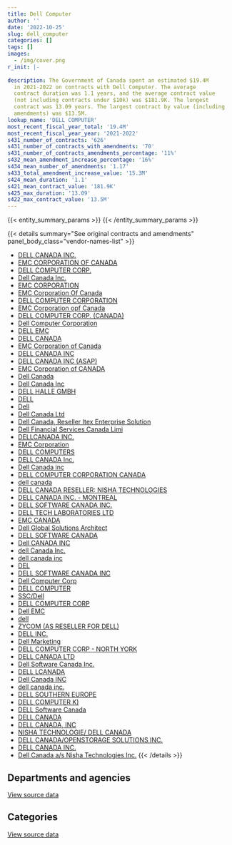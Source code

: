 ```yaml
---
title: Dell Computer
author: ''
date: '2022-10-25'
slug: dell_computer
categories: []
tags: []
images:
  - /img/cover.png
r_init: |-
  
description: The Government of Canada spent an estimated $19.4M
  in 2021-2022 on contracts with Dell Computer. The average
  contract duration was 1.1 years, and the average contract value
  (not including contracts under $10k) was $181.9K. The longest
  contract was 13.09 years. The largest contract by value (including
  amendments) was $13.5M.
lookup_name: 'DELL COMPUTER'
most_recent_fiscal_year_total: '19.4M'
most_recent_fiscal_year_year: '2021-2022'
s431_number_of_contracts: '626'
s431_number_of_contracts_with_amendments: '70'
s431_number_of_contracts_amendments_percentage: '11%'
s432_mean_amendment_increase_percentage: '16%'
s434_mean_number_of_amendments: '1.17'
s433_total_amendment_increase_value: '15.3M'
s424_mean_duration: '1.1'
s421_mean_contract_value: '181.9K'
s425_max_duration: '13.09'
s422_max_contract_value: '13.5M'
---
```


<script src="/rmarkdown-libs/htmlwidgets/htmlwidgets.js"></script>
<link href="/rmarkdown-libs/datatables-css/datatables-crosstalk.css" rel="stylesheet" />
<script src="/rmarkdown-libs/datatables-binding/datatables.js"></script>
<script src="/rmarkdown-libs/jquery/jquery-3.6.0.min.js"></script>
<link href="/rmarkdown-libs/dt-core-bootstrap/css/dataTables.bootstrap.min.css" rel="stylesheet" />
<link href="/rmarkdown-libs/dt-core-bootstrap/css/dataTables.bootstrap.extra.css" rel="stylesheet" />
<script src="/rmarkdown-libs/dt-core-bootstrap/js/jquery.dataTables.min.js"></script>
<script src="/rmarkdown-libs/dt-core-bootstrap/js/dataTables.bootstrap.min.js"></script>
<link href="/rmarkdown-libs/crosstalk/css/crosstalk.min.css" rel="stylesheet" />
<script src="/rmarkdown-libs/crosstalk/js/crosstalk.min.js"></script>
<script src="/rmarkdown-libs/htmlwidgets/htmlwidgets.js"></script>
<link href="/rmarkdown-libs/datatables-css/datatables-crosstalk.css" rel="stylesheet" />
<script src="/rmarkdown-libs/datatables-binding/datatables.js"></script>
<script src="/rmarkdown-libs/jquery/jquery-3.6.0.min.js"></script>
<link href="/rmarkdown-libs/dt-core-bootstrap/css/dataTables.bootstrap.min.css" rel="stylesheet" />
<link href="/rmarkdown-libs/dt-core-bootstrap/css/dataTables.bootstrap.extra.css" rel="stylesheet" />
<script src="/rmarkdown-libs/dt-core-bootstrap/js/jquery.dataTables.min.js"></script>
<script src="/rmarkdown-libs/dt-core-bootstrap/js/dataTables.bootstrap.min.js"></script>
<link href="/rmarkdown-libs/crosstalk/css/crosstalk.min.css" rel="stylesheet" />
<script src="/rmarkdown-libs/crosstalk/js/crosstalk.min.js"></script>

{{< entity_summary_params >}}
{{< /entity_summary_params >}}

{{< details summary="See original contracts and amendments" panel_body_class="vendor-names-list" >}}
- [DELL CANADA INC.](https://search.open.canada.ca/en/ct/?sort=contract_value_f%20desc&page=1&search_text=%22DELL%20CANADA%20INC.%22)
- [EMC CORPORATION OF CANADA](https://search.open.canada.ca/en/ct/?sort=contract_value_f%20desc&page=1&search_text=%22EMC%20CORPORATION%20OF%20CANADA%22)
- [DELL COMPUTER CORP.](https://search.open.canada.ca/en/ct/?sort=contract_value_f%20desc&page=1&search_text=%22DELL%20COMPUTER%20CORP.%22)
- [Dell Canada Inc.](https://search.open.canada.ca/en/ct/?sort=contract_value_f%20desc&page=1&search_text=%22Dell%20Canada%20Inc.%22)
- [EMC CORPORATION](https://search.open.canada.ca/en/ct/?sort=contract_value_f%20desc&page=1&search_text=%22EMC%20CORPORATION%22)
- [EMC Corporation Of Canada](https://search.open.canada.ca/en/ct/?sort=contract_value_f%20desc&page=1&search_text=%22EMC%20Corporation%20Of%20Canada%22)
- [DELL COMPUTER CORPORATION](https://search.open.canada.ca/en/ct/?sort=contract_value_f%20desc&page=1&search_text=%22DELL%20COMPUTER%20CORPORATION%22)
- [EMC Corporation opf Canada](https://search.open.canada.ca/en/ct/?sort=contract_value_f%20desc&page=1&search_text=%22EMC%20Corporation%20opf%20Canada%22)
- [DELL COMPUTER CORP. (CANADA)](https://search.open.canada.ca/en/ct/?sort=contract_value_f%20desc&page=1&search_text=%22DELL%20COMPUTER%20CORP.%20%28CANADA%29%22)
- [Dell Computer Corporation](https://search.open.canada.ca/en/ct/?sort=contract_value_f%20desc&page=1&search_text=%22Dell%20Computer%20Corporation%22)
- [DELL EMC](https://search.open.canada.ca/en/ct/?sort=contract_value_f%20desc&page=1&search_text=%22DELL%20EMC%22)
- [DELL CANADA](https://search.open.canada.ca/en/ct/?sort=contract_value_f%20desc&page=1&search_text=%22DELL%20CANADA%22)
- [EMC Corporation of Canada](https://search.open.canada.ca/en/ct/?sort=contract_value_f%20desc&page=1&search_text=%22EMC%20Corporation%20of%20Canada%22)
- [DELL CANADA INC](https://search.open.canada.ca/en/ct/?sort=contract_value_f%20desc&page=1&search_text=%22DELL%20CANADA%20INC%22)
- [DELL CANADA INC (ASAP)](https://search.open.canada.ca/en/ct/?sort=contract_value_f%20desc&page=1&search_text=%22DELL%20CANADA%20INC%20%28ASAP%29%22)
- [EMC Corporation of CANADA](https://search.open.canada.ca/en/ct/?sort=contract_value_f%20desc&page=1&search_text=%22EMC%20Corporation%20of%20CANADA%22)
- [Dell Canada](https://search.open.canada.ca/en/ct/?sort=contract_value_f%20desc&page=1&search_text=%22Dell%20Canada%22)
- [Dell Canada Inc](https://search.open.canada.ca/en/ct/?sort=contract_value_f%20desc&page=1&search_text=%22Dell%20Canada%20Inc%22)
- [DELL HALLE GMBH](https://search.open.canada.ca/en/ct/?sort=contract_value_f%20desc&page=1&search_text=%22DELL%20HALLE%20GMBH%22)
- [DELL](https://search.open.canada.ca/en/ct/?sort=contract_value_f%20desc&page=1&search_text=%22DELL%22)
- [Dell](https://search.open.canada.ca/en/ct/?sort=contract_value_f%20desc&page=1&search_text=%22Dell%22)
- [Dell Canada Ltd](https://search.open.canada.ca/en/ct/?sort=contract_value_f%20desc&page=1&search_text=%22Dell%20Canada%20Ltd%22)
- [Dell Canada, Reseller Itex Enterprise Solution](https://search.open.canada.ca/en/ct/?sort=contract_value_f%20desc&page=1&search_text=%22Dell%20Canada%2c%20Reseller%20Itex%20Enterprise%20Solution%22)
- [Dell Financial Services Canada Limi](https://search.open.canada.ca/en/ct/?sort=contract_value_f%20desc&page=1&search_text=%22Dell%20Financial%20Services%20Canada%20Limi%22)
- [DELLCANADA INC.](https://search.open.canada.ca/en/ct/?sort=contract_value_f%20desc&page=1&search_text=%22DELLCANADA%20INC.%22)
- [EMC Corporation](https://search.open.canada.ca/en/ct/?sort=contract_value_f%20desc&page=1&search_text=%22EMC%20Corporation%22)
- [DELL COMPUTERS](https://search.open.canada.ca/en/ct/?sort=contract_value_f%20desc&page=1&search_text=%22DELL%20COMPUTERS%22)
- [DELL CANADA Inc.](https://search.open.canada.ca/en/ct/?sort=contract_value_f%20desc&page=1&search_text=%22DELL%20CANADA%20Inc.%22)
- [Dell Canada inc](https://search.open.canada.ca/en/ct/?sort=contract_value_f%20desc&page=1&search_text=%22Dell%20Canada%20inc%22)
- [DELL COMPUTER CORPORATION CANADA](https://search.open.canada.ca/en/ct/?sort=contract_value_f%20desc&page=1&search_text=%22DELL%20COMPUTER%20CORPORATION%20CANADA%22)
- [dell canada](https://search.open.canada.ca/en/ct/?sort=contract_value_f%20desc&page=1&search_text=%22dell%20canada%22)
- [DELL CANADA RESELLER: NISHA TECHNOLOGIES](https://search.open.canada.ca/en/ct/?sort=contract_value_f%20desc&page=1&search_text=%22DELL%20CANADA%20RESELLER%3a%20NISHA%20TECHNOLOGIES%22)
- [DELL CANADA INC. - MONTREAL](https://search.open.canada.ca/en/ct/?sort=contract_value_f%20desc&page=1&search_text=%22DELL%20CANADA%20INC.%20-%20MONTREAL%22)
- [DELL SOFTWARE CANADA INC.](https://search.open.canada.ca/en/ct/?sort=contract_value_f%20desc&page=1&search_text=%22DELL%20SOFTWARE%20CANADA%20INC.%22)
- [DELL TECH LABORATORIES LTD](https://search.open.canada.ca/en/ct/?sort=contract_value_f%20desc&page=1&search_text=%22DELL%20TECH%20LABORATORIES%20LTD%22)
- [EMC CANADA](https://search.open.canada.ca/en/ct/?sort=contract_value_f%20desc&page=1&search_text=%22EMC%20CANADA%22)
- [Dell Global Solutions Architect](https://search.open.canada.ca/en/ct/?sort=contract_value_f%20desc&page=1&search_text=%22Dell%20Global%20Solutions%20Architect%22)
- [DELL SOFTWARE CANADA](https://search.open.canada.ca/en/ct/?sort=contract_value_f%20desc&page=1&search_text=%22DELL%20SOFTWARE%20CANADA%22)
- [Dell CANADA INC](https://search.open.canada.ca/en/ct/?sort=contract_value_f%20desc&page=1&search_text=%22Dell%20CANADA%20INC%22)
- [dell Canada Inc.](https://search.open.canada.ca/en/ct/?sort=contract_value_f%20desc&page=1&search_text=%22dell%20Canada%20Inc.%22)
- [dell canada inc](https://search.open.canada.ca/en/ct/?sort=contract_value_f%20desc&page=1&search_text=%22dell%20canada%20inc%22)
- [DEL](https://search.open.canada.ca/en/ct/?sort=contract_value_f%20desc&page=1&search_text=%22DEL%22)
- [DELL SOFTWARE CANADA INC](https://search.open.canada.ca/en/ct/?sort=contract_value_f%20desc&page=1&search_text=%22DELL%20SOFTWARE%20CANADA%20INC%22)
- [Dell Computer Corp](https://search.open.canada.ca/en/ct/?sort=contract_value_f%20desc&page=1&search_text=%22Dell%20Computer%20Corp%22)
- [DELL COMPUTER](https://search.open.canada.ca/en/ct/?sort=contract_value_f%20desc&page=1&search_text=%22DELL%20COMPUTER%22)
- [SSC/Dell](https://search.open.canada.ca/en/ct/?sort=contract_value_f%20desc&page=1&search_text=%22SSC%2fDell%22)
- [DELL COMPUTER CORP](https://search.open.canada.ca/en/ct/?sort=contract_value_f%20desc&page=1&search_text=%22DELL%20COMPUTER%20CORP%22)
- [Dell EMC](https://search.open.canada.ca/en/ct/?sort=contract_value_f%20desc&page=1&search_text=%22Dell%20EMC%22)
- [dell](https://search.open.canada.ca/en/ct/?sort=contract_value_f%20desc&page=1&search_text=%22dell%22)
- [ZYCOM (AS RESELLER FOR DELL)](https://search.open.canada.ca/en/ct/?sort=contract_value_f%20desc&page=1&search_text=%22ZYCOM%20%28AS%20RESELLER%20FOR%20DELL%29%22)
- [DELL INC.](https://search.open.canada.ca/en/ct/?sort=contract_value_f%20desc&page=1&search_text=%22DELL%20INC.%22)
- [Dell Marketing](https://search.open.canada.ca/en/ct/?sort=contract_value_f%20desc&page=1&search_text=%22Dell%20Marketing%22)
- [DELL COMPUTER CORP - NORTH YORK](https://search.open.canada.ca/en/ct/?sort=contract_value_f%20desc&page=1&search_text=%22DELL%20COMPUTER%20CORP%20-%20NORTH%20YORK%22)
- [DELL CANADA LTD](https://search.open.canada.ca/en/ct/?sort=contract_value_f%20desc&page=1&search_text=%22DELL%20CANADA%20LTD%22)
- [Dell Software Canada Inc.](https://search.open.canada.ca/en/ct/?sort=contract_value_f%20desc&page=1&search_text=%22Dell%20Software%20Canada%20Inc.%22)
- [DELL LCANADA](https://search.open.canada.ca/en/ct/?sort=contract_value_f%20desc&page=1&search_text=%22DELL%20LCANADA%22)
- [Dell Canada INC](https://search.open.canada.ca/en/ct/?sort=contract_value_f%20desc&page=1&search_text=%22Dell%20Canada%20INC%22)
- [dell canada inc.](https://search.open.canada.ca/en/ct/?sort=contract_value_f%20desc&page=1&search_text=%22dell%20canada%20inc.%22)
- [DELL SOUTHERN EUROPE](https://search.open.canada.ca/en/ct/?sort=contract_value_f%20desc&page=1&search_text=%22DELL%20SOUTHERN%20EUROPE%22)
- [DELL COMPUTER K)](https://search.open.canada.ca/en/ct/?sort=contract_value_f%20desc&page=1&search_text=%22DELL%20COMPUTER%20K%29%22)
- [DELL Software Canada](https://search.open.canada.ca/en/ct/?sort=contract_value_f%20desc&page=1&search_text=%22DELL%20Software%20Canada%22)
- [DELL CANADA](https://search.open.canada.ca/en/ct/?sort=contract_value_f%20desc&page=1&search_text=%22DELL%20%20CANADA%22)
- [DELL CANADA, INC](https://search.open.canada.ca/en/ct/?sort=contract_value_f%20desc&page=1&search_text=%22DELL%20CANADA%2c%20INC%22)
- [NISHA TECHNOLOGIE/ DELL CANADA](https://search.open.canada.ca/en/ct/?sort=contract_value_f%20desc&page=1&search_text=%22NISHA%20TECHNOLOGIE%2f%20DELL%20CANADA%22)
- [DELL CANADA/OPENSTORAGE SOLUTIONS INC.](https://search.open.canada.ca/en/ct/?sort=contract_value_f%20desc&page=1&search_text=%22DELL%20CANADA%2fOPENSTORAGE%20SOLUTIONS%20INC.%22)
- [DELL CANADA INC.](https://search.open.canada.ca/en/ct/?sort=contract_value_f%20desc&page=1&search_text=%22DELL%20%20CANADA%20INC.%22)
- [Dell Canada a/s Nisha Technologies Inc.](https://search.open.canada.ca/en/ct/?sort=contract_value_f%20desc&page=1&search_text=%22Dell%20Canada%20a%2fs%20Nisha%20Technologies%20Inc.%22)
{{< /details >}}

## Departments and agencies

<div id="htmlwidget-1" style="width:100%;height:auto;" class="datatables html-widget"></div>
<script type="application/json" data-for="htmlwidget-1">{"x":{"style":"bootstrap","filter":"none","vertical":false,"data":[["<a href=\"/departments/aafc-aac/\">Agriculture and Agri-Food Canada<\/a>","<a href=\"/departments/aandc-aadnc/\">Crown-Indigenous Relations and Northern Affairs Canada<\/a>","<a href=\"/departments/acoa-apeca/\">Atlantic Canada Opportunities Agency<\/a>","<a href=\"/departments/cas-satj/\">Courts Administration Service<\/a>","<a href=\"/departments/cbsa-asfc/\">Canada Border Services Agency<\/a>","<a href=\"/departments/cer-rec/\">Canada Energy Regulator<\/a>","<a href=\"/departments/cfia-acia/\">Canadian Food Inspection Agency<\/a>","<a href=\"/departments/cgc-ccg/\">Canadian Grain Commission<\/a>","<a href=\"/departments/chrc-ccdp/\">Canadian Human Rights Commission<\/a>","<a href=\"/departments/cihr-irsc/\">Canadian Institutes of Health Research<\/a>","<a href=\"/departments/cra-arc/\">Canada Revenue Agency<\/a>","<a href=\"/departments/crtc/\">Canadian Radio-television and Telecommunications Commission<\/a>","<a href=\"/departments/csa-asc/\">Canadian Space Agency<\/a>","<a href=\"/departments/csps-efpc/\">Canada School of Public Service<\/a>","<a href=\"/departments/cta-otc/\">Canadian Transportation Agency<\/a>","<a href=\"/departments/dfatd-maecd/\">Global Affairs Canada<\/a>","<a href=\"/departments/dfo-mpo/\">Fisheries and Oceans Canada<\/a>","<a href=\"/departments/dnd-mdn/\">National Defence<\/a>","<a href=\"/departments/ec/\">Environment and Climate Change Canada<\/a>","<a href=\"/departments/esdc-edsc/\">Employment and Social Development Canada<\/a>","<a href=\"/departments/fcac-acfc/\">Financial Consumer Agency of Canada<\/a>","<a href=\"/departments/hc-sc/\">Health Canada<\/a>","<a href=\"/departments/ic/\">Innovation, Science and Economic Development Canada<\/a>","<a href=\"/departments/infc/\">Infrastructure Canada<\/a>","<a href=\"/departments/jus/\">Department of Justice Canada<\/a>","<a href=\"/departments/lac-bac/\">Library and Archives Canada<\/a>","<a href=\"/departments/nfb-onf/\">National Film Board<\/a>","<a href=\"/departments/nrc-cnrc/\">National Research Council Canada<\/a>","<a href=\"/departments/nrcan-rncan/\">Natural Resources Canada<\/a>","<a href=\"/departments/nserc-crsng/\">Natural Sciences and Engineering Research Council of Canada<\/a>","<a href=\"/departments/nsira-ossnr/\">National Security and Intelligence Review Agency<\/a>","<a href=\"/departments/oag-bvg/\">Office of the Auditor General of Canada<\/a>","<a href=\"/departments/ocol-clo/\">Office of the Commissioner of Official Languages<\/a>","<a href=\"/departments/opc-cpvp/\">Office of the Privacy Commissioner of Canada<\/a>","<a href=\"/departments/osfi-bsif/\">Office of the Superintendent of Financial Institutions Canada<\/a>","<a href=\"/departments/pc/\">Parks Canada<\/a>","<a href=\"/departments/pch/\">Canadian Heritage<\/a>","<a href=\"/departments/pco-bcp/\">Privy Council Office<\/a>","<a href=\"/departments/phac-aspc/\">Public Health Agency of Canada<\/a>","<a href=\"/departments/psc-cfp/\">Public Service Commission of Canada<\/a>","<a href=\"/departments/pwgsc-tpsgc/\">Public Services and Procurement Canada<\/a>","<a href=\"/departments/rcmp-grc/\">Royal Canadian Mounted Police<\/a>","<a href=\"/departments/ssc-spc/\">Shared Services Canada<\/a>","<a href=\"/departments/statcan/\">Statistics Canada<\/a>","<a href=\"/departments/tbs-sct/\">Treasury Board of Canada Secretariat<\/a>","<a href=\"/departments/tc/\">Transport Canada<\/a>","<a href=\"/departments/tsb-bst/\">Transportation Safety Board of Canada<\/a>","<a href=\"/departments/vac-acc/\">Veterans Affairs Canada<\/a>"],[963160.07,null,null,null,52022.18,34308.69,null,241182.67,null,125501.85,30862.04,121988.48,null,null,24098,null,158682.67,3179736,15029.53,67323.69,null,null,null,null,null,100319.37,21381.5,245062.97,15290.94,41374.5,null,null,null,null,175606.07,null,null,null,828887.95,8219.78,239593.21,1295615.63,7151916.73,45697.2,46085.86,null,286376.2,577242.86],[18555.58,null,28244,7591.37,37090.96,5422.84,23481.4,500938.31,null,101416.4,16950,null,12069.11,null,9108.18,40760.87,19264.8,558427.68,11178.11,236968.76,40232.97,108167.69,15966.9,null,12023.2,624.39,117095.2,48827.89,171400.51,null,null,60479.6,null,43919.48,17824.62,null,415265.73,null,89603.28,null,49140.48,1169282.13,7949114.83,null,null,12779.85,76858.45,564168.15],[5048.94,36212.4,null,132239.35,null,169671.67,52030.93,264073.19,10485.27,454555.66,null,958.83,null,27688.86,9083.29,39655.67,116612.14,2134926.18,11033.29,149869.49,81583.52,374370.37,null,30763.12,9865.06,37675.61,211427.01,16178.14,288569.81,null,161356.2,92765.4,41064.47,13691.07,15112.17,234935.32,null,254610.51,818417.78,null,59036.46,1131618.8,10173217.64,134201.39,null,null,21406.87,1339469.64],[11651.41,null,null,null,393819.75,24997.14,null,127013.75,null,8025.92,99737.98,9067.77,null,23473.3,1866.43,null,91264.69,1650956.84,108226.31,null,81583.52,85129.4,null,null,52451.22,23076.68,265809.81,144282.21,77062.35,null,null,136352.4,null,80858.5,33686.71,46334.92,null,154243.25,220411.96,null,58015.11,1510022.74,13296351.25,14846.14,null,null,135618.28,437017.38]],"container":"<table class=\"table table-striped table-hover row-border order-column display\">\n  <thead>\n    <tr>\n      <th>Department<\/th>\n      <th>2018-2019<\/th>\n      <th>2019-2020<\/th>\n      <th>2020-2021<\/th>\n      <th>2021-2022<\/th>\n    <\/tr>\n  <\/thead>\n<\/table>","options":{"order":[[4,"desc"]],"pageLength":10,"autoWidth":true,"columnDefs":[{"targets":1,"render":"function(data, type, row, meta) {\n    return type !== 'display' ? data : DTWidget.formatCurrency(data, \"$\", 2, 3, \",\", \".\", true, null);\n  }"},{"targets":2,"render":"function(data, type, row, meta) {\n    return type !== 'display' ? data : DTWidget.formatCurrency(data, \"$\", 2, 3, \",\", \".\", true, null);\n  }"},{"targets":3,"render":"function(data, type, row, meta) {\n    return type !== 'display' ? data : DTWidget.formatCurrency(data, \"$\", 2, 3, \",\", \".\", true, null);\n  }"},{"targets":4,"render":"function(data, type, row, meta) {\n    return type !== 'display' ? data : DTWidget.formatCurrency(data, \"$\", 2, 3, \",\", \".\", true, null);\n  }"},{"width":"16%","targets":[1,2,3,4]},{"className":"dt-right","targets":[1,2,3,4]}],"orderClasses":false}},"evals":["options.columnDefs.0.render","options.columnDefs.1.render","options.columnDefs.2.render","options.columnDefs.3.render"],"jsHooks":[]}</script>
<p class="text-right">
<a href="https://github.com/GoC-Spending/contracts-data/tree/main/data/out/vendors/dell_computer/summary_by_fiscal_year_by_department.csv" class="source-data-link btn btn-link">View source data</a>
</p>

## Categories

<div id="htmlwidget-2" style="width:100%;height:auto;" class="datatables html-widget"></div>
<script type="application/json" data-for="htmlwidget-2">{"x":{"style":"bootstrap","filter":"none","vertical":false,"data":[["<a href=\"/categories/office_management/\">Office management<\/a>","<a href=\"/categories/defence/\">Defence<\/a>","<a href=\"/categories/professional_services/\">Professional services<\/a>","<a href=\"/categories/information_technology/\">Information technology<\/a>","<a href=\"/categories/transportation_and_logistics/\">Transportation and logistics<\/a>","<a href=\"/categories/industrial_products_and_services/\">Industrial products and services<\/a>","<a href=\"/categories/human_capital/\">Human capital<\/a>"],[45697.2,3179736,11300,12746215.86,null,109617.57,null],[null,558427.68,null,11850564.14,null,137759.38,43492.5],[null,2104713.25,null,16920297.64,null,36245.47,94225.17],[null,1650956.84,null,17540801.88,24346.4,121427.76,65722.23]],"container":"<table class=\"table table-striped table-hover row-border order-column display\">\n  <thead>\n    <tr>\n      <th>Category<\/th>\n      <th>2018-2019<\/th>\n      <th>2019-2020<\/th>\n      <th>2020-2021<\/th>\n      <th>2021-2022<\/th>\n    <\/tr>\n  <\/thead>\n<\/table>","options":{"order":[[4,"desc"]],"dom":"t","pageLength":30,"autoWidth":true,"columnDefs":[{"targets":1,"render":"function(data, type, row, meta) {\n    return type !== 'display' ? data : DTWidget.formatCurrency(data, \"$\", 2, 3, \",\", \".\", true, null);\n  }"},{"targets":2,"render":"function(data, type, row, meta) {\n    return type !== 'display' ? data : DTWidget.formatCurrency(data, \"$\", 2, 3, \",\", \".\", true, null);\n  }"},{"targets":3,"render":"function(data, type, row, meta) {\n    return type !== 'display' ? data : DTWidget.formatCurrency(data, \"$\", 2, 3, \",\", \".\", true, null);\n  }"},{"targets":4,"render":"function(data, type, row, meta) {\n    return type !== 'display' ? data : DTWidget.formatCurrency(data, \"$\", 2, 3, \",\", \".\", true, null);\n  }"},{"width":"16%","targets":[1,2,3,4]},{"className":"dt-right","targets":[1,2,3,4]}],"orderClasses":false,"lengthMenu":[10,25,30,50,100]}},"evals":["options.columnDefs.0.render","options.columnDefs.1.render","options.columnDefs.2.render","options.columnDefs.3.render"],"jsHooks":[]}</script>
<p class="text-right">
<a href="https://github.com/GoC-Spending/contracts-data/tree/main/data/out/vendors/dell_computer/summary_by_fiscal_year_by_category.csv" class="source-data-link btn btn-link">View source data</a>
</p>
